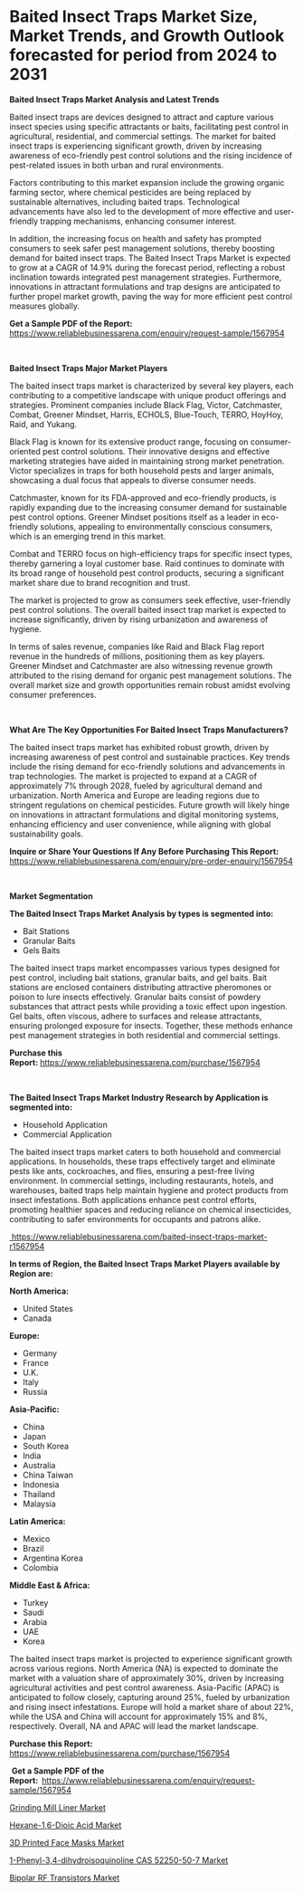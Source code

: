 <p><h1>Baited Insect Traps Market Size, Market Trends, and Growth Outlook forecasted for period from 2024 to 2031</h1></p><p><strong>Baited Insect Traps Market Analysis and Latest Trends</strong></p>
<p><p>Baited insect traps are devices designed to attract and capture various insect species using specific attractants or baits, facilitating pest control in agricultural, residential, and commercial settings. The market for baited insect traps is experiencing significant growth, driven by increasing awareness of eco-friendly pest control solutions and the rising incidence of pest-related issues in both urban and rural environments. </p><p>Factors contributing to this market expansion include the growing organic farming sector, where chemical pesticides are being replaced by sustainable alternatives, including baited traps. Technological advancements have also led to the development of more effective and user-friendly trapping mechanisms, enhancing consumer interest. </p><p>In addition, the increasing focus on health and safety has prompted consumers to seek safer pest management solutions, thereby boosting demand for baited insect traps. The Baited Insect Traps Market is expected to grow at a CAGR of 14.9% during the forecast period, reflecting a robust inclination towards integrated pest management strategies. Furthermore, innovations in attractant formulations and trap designs are anticipated to further propel market growth, paving the way for more efficient pest control measures globally.</p></p>
<p><strong>Get a Sample PDF of the Report:&nbsp;</strong> <a href="https://www.reliablebusinessarena.com/enquiry/request-sample/1567954">https://www.reliablebusinessarena.com/enquiry/request-sample/1567954</a></p>
<p>&nbsp;</p>
<p><strong>Baited Insect Traps Major Market Players</strong></p>
<p><p>The baited insect traps market is characterized by several key players, each contributing to a competitive landscape with unique product offerings and strategies. Prominent companies include Black Flag, Victor, Catchmaster, Combat, Greener Mindset, Harris, ECHOLS, Blue-Touch, TERRO, HoyHoy, Raid, and Yukang. </p><p>Black Flag is known for its extensive product range, focusing on consumer-oriented pest control solutions. Their innovative designs and effective marketing strategies have aided in maintaining strong market penetration. Victor specializes in traps for both household pests and larger animals, showcasing a dual focus that appeals to diverse consumer needs.</p><p>Catchmaster, known for its FDA-approved and eco-friendly products, is rapidly expanding due to the increasing consumer demand for sustainable pest control options. Greener Mindset positions itself as a leader in eco-friendly solutions, appealing to environmentally conscious consumers, which is an emerging trend in this market.</p><p>Combat and TERRO focus on high-efficiency traps for specific insect types, thereby garnering a loyal customer base. Raid continues to dominate with its broad range of household pest control products, securing a significant market share due to brand recognition and trust.</p><p>The market is projected to grow as consumers seek effective, user-friendly pest control solutions. The overall baited insect trap market is expected to increase significantly, driven by rising urbanization and awareness of hygiene.</p><p>In terms of sales revenue, companies like Raid and Black Flag report revenue in the hundreds of millions, positioning them as key players. Greener Mindset and Catchmaster are also witnessing revenue growth attributed to the rising demand for organic pest management solutions. The overall market size and growth opportunities remain robust amidst evolving consumer preferences.</p></p>
<p>&nbsp;</p>
<p><strong>What Are The Key Opportunities For Baited Insect Traps Manufacturers?</strong></p>
<p><p>The baited insect traps market has exhibited robust growth, driven by increasing awareness of pest control and sustainable practices. Key trends include the rising demand for eco-friendly solutions and advancements in trap technologies. The market is projected to expand at a CAGR of approximately 7% through 2028, fueled by agricultural demand and urbanization. North America and Europe are leading regions due to stringent regulations on chemical pesticides. Future growth will likely hinge on innovations in attractant formulations and digital monitoring systems, enhancing efficiency and user convenience, while aligning with global sustainability goals.</p></p>
<p><strong>Inquire or Share Your Questions If Any Before Purchasing This Report:</strong> <a href="https://www.reliablebusinessarena.com/enquiry/pre-order-enquiry/1567954">https://www.reliablebusinessarena.com/enquiry/pre-order-enquiry/1567954</a></p>
<p>&nbsp;</p>
<p><strong>Market Segmentation</strong></p>
<p><strong>The Baited Insect Traps Market Analysis by types is segmented into:</strong></p>
<p><ul><li>Bait Stations</li><li>Granular Baits</li><li>Gels Baits</li></ul></p>
<p><p>The baited insect traps market encompasses various types designed for pest control, including bait stations, granular baits, and gel baits. Bait stations are enclosed containers distributing attractive pheromones or poison to lure insects effectively. Granular baits consist of powdery substances that attract pests while providing a toxic effect upon ingestion. Gel baits, often viscous, adhere to surfaces and release attractants, ensuring prolonged exposure for insects. Together, these methods enhance pest management strategies in both residential and commercial settings.</p></p>
<p><strong>Purchase this Report:&nbsp;</strong><a href="https://www.reliablebusinessarena.com/purchase/1567954">https://www.reliablebusinessarena.com/purchase/1567954</a></p>
<p>&nbsp;</p>
<p><strong>The Baited Insect Traps Market Industry Research by Application is segmented into:</strong></p>
<p><ul><li>Household Application</li><li>Commercial Application</li></ul></p>
<p><p>The baited insect traps market caters to both household and commercial applications. In households, these traps effectively target and eliminate pests like ants, cockroaches, and flies, ensuring a pest-free living environment. In commercial settings, including restaurants, hotels, and warehouses, baited traps help maintain hygiene and protect products from insect infestations. Both applications enhance pest control efforts, promoting healthier spaces and reducing reliance on chemical insecticides, contributing to safer environments for occupants and patrons alike.</p></p>
<p><a href="https://www.reliablebusinessarena.com/baited-insect-traps-market-r1567954">&nbsp;https://www.reliablebusinessarena.com/baited-insect-traps-market-r1567954</a></p>
<p><strong>In terms of Region, the Baited Insect Traps Market Players available by Region are:</strong></p>
<p>
    <p> <strong> North America: </strong>
        <ul>
            <li>United States</li>
            <li>Canada</li>
        </ul>
        </p> 
    <p> <strong> Europe: </strong>
        <ul>
            <li>Germany</li>
            <li>France</li>
            <li>U.K.</li>
            <li>Italy</li>
            <li>Russia</li>
        </ul>
        </p> 
    <p> <strong> Asia-Pacific: </strong>
        <ul>
            <li>China</li>
            <li>Japan</li>
            <li>South Korea</li>
            <li>India</li>
            <li>Australia</li>
            <li>China Taiwan</li>
            <li>Indonesia</li>
            <li>Thailand</li>
            <li>Malaysia</li>
        </ul>
        </p> 
    <p> <strong> Latin America: </strong>
        <ul>
            <li>Mexico</li>
            <li>Brazil</li>
            <li>Argentina Korea</li>
            <li>Colombia</li>
        </ul>
        </p> 
    <p> <strong> Middle East & Africa: </strong>
        <ul>
            <li>Turkey</li>
            <li>Saudi</li>
            <li>Arabia</li>
            <li>UAE</li>
            <li>Korea</li>
        </ul>
    </p>
    </p>
<p><p>The baited insect traps market is projected to experience significant growth across various regions. North America (NA) is expected to dominate the market with a valuation share of approximately 30%, driven by increasing agricultural activities and pest control awareness. Asia-Pacific (APAC) is anticipated to follow closely, capturing around 25%, fueled by urbanization and rising insect infestations. Europe will hold a market share of about 22%, while the USA and China will account for approximately 15% and 8%, respectively. Overall, NA and APAC will lead the market landscape.</p></p>
<p><strong>Purchase this Report: </strong><a href="https://www.reliablebusinessarena.com/purchase/1567954">https://www.reliablebusinessarena.com/purchase/1567954</a></p>
<p>&nbsp;<strong>Get a Sample PDF of the Report:&nbsp;&nbsp;</strong><a href="https://www.reliablebusinessarena.com/enquiry/request-sample/1567954">https://www.reliablebusinessarena.com/enquiry/request-sample/1567954</a></p>
<p><strong></strong></p>
<p><p><a href="https://www.linkedin.com/pulse/how-grinding-mill-liner-market-evolved-key-trends-regional-dynamics-tqzzf?trackingId=6qd7SoCiQt%2BhzEP4gv%2BEBg%3D%3D">Grinding Mill Liner Market</a></p><p><a href="https://github.com/provorikovar/Market-Research-Report-List-6/blob/main/hexane-16-dioic-acid-market.md">Hexane-1,6-Dioic Acid Market</a></p><p><a href="https://medium.com/@chriz_pavey/3d-printed-face-masks-market-overview-global-market-trends-and-future-prospects-from-2024-to-2031-fcef0cb0c5ff">3D Printed Face Masks Market</a></p><p><a href="https://medium.com/@chriz_pavey/1-phenyl-3-4-dihydroisoquinoline-cas-52250-50-7-market-size-share-trends-analysis-report-by-f36f8ead83ea">1-Phenyl-3,4-dihydroisoquinoline CAS 52250-50-7 Market</a></p><p><a href="https://issuu.com/reportprime-2/docs/bipolar-rf-transistors-market-size-_c7d2564614415d">Bipolar RF Transistors Market</a></p></p>